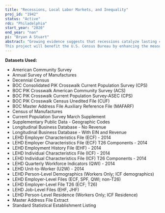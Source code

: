 ```yaml
---
title: "Recessions, Local Labor Markets, and Inequality"
proj_id: "1942"
status: "Active"
rdc: "Philadelphia"
start_year: "2020"
end_year: "nan"
pi: "Bryan A Stuart"
abstract: "Growing evidence suggests that recessions catalyze lasting changes in the U.S. economy. For example, every recession since 1973 has led to a persistent decrease in earnings per capita in counties where the recession was more severe (Greenstone and Looney, 2010; Stuart, 2017). The overall consequence of this finding depends on why recessions lead to persistent declines in local economic activity. Local economic activity could decline because high-income individuals are more likely to migrate away from places experiencing negative economic shocks (Bound and Holzer, 2000; Notowidigdo, 2013), or because employers change their production process (Jaimovich and Siu, 2015; Hershbein and Kahn, 2017) or shut down (Foster, Grim, and Haltiwanger, 2016). Although a large literature documents the consequences of recessions, there is relatively little evidence that specifically examines why recessions lead to persistent declines in local economic activity.
This project will benefit the U.S. Census Bureau by enhancing the measurement of local economic activity and providing new evidence on the effects of recessions on workers, employers, and local labor markets. "
---
```


**Datasets Used:**

  - American Community Survey 
  - Annual Survey of Manufactures 
  - Decennial Census 
  - BOC Consolidated PIK Crosswalk Current Population Survey (CPS) 
  - BOC PIK Crosswalk American Community Survey (ACS) 
  - BOC PIK Crosswalk Current Population Survey-ASEC (CPS) 
  - BOC PIK Crosswalk Census Unedited File (CUF) 
  - BOC Master Address File Auxiliary Reference File (MAFARF) 
  - Census of Manufactures 
  - Current Population Survey March Supplement 
  - Supplementary Public Data - Geographic Codes 
  - Longitudinal Business Database - No Revenue 
  - Longitudinal Business Database - With EIN and Revenue 
  - LEHD Employer Characteristics File (ECF) - 2014 
  - LEHD Employer Characteristics File (ECF) T26 Components - 2014 
  - LEHD Employment History File (EHF) - 2014 
  - LEHD Individual Characteristics File (ICF) - 2014 
  - LEHD Individual Characteristics File (ICF) T26 Components - 2014 
  - LEHD Quarterly Workforce Indicators (QWI) - 2014 
  - LEHD Unit-to-Worker (U2W) - 2014 
  - LEHD Person-Level Demographics (Workers Only; ICF demographics) 
  - LEHD Employer-Level Files (ECF, SPF, QWI; non-T26) 
  - LEHD Employer-Level File T26 (ECF; T26) 
  - LEHD Job-Level Files (EHF, JHF) 
  - LEHD Person-Level Residence (Workers Only; ICF Residence) 
  - Master Address File Extract 
  - Standard Statistical Establishment Listing 

